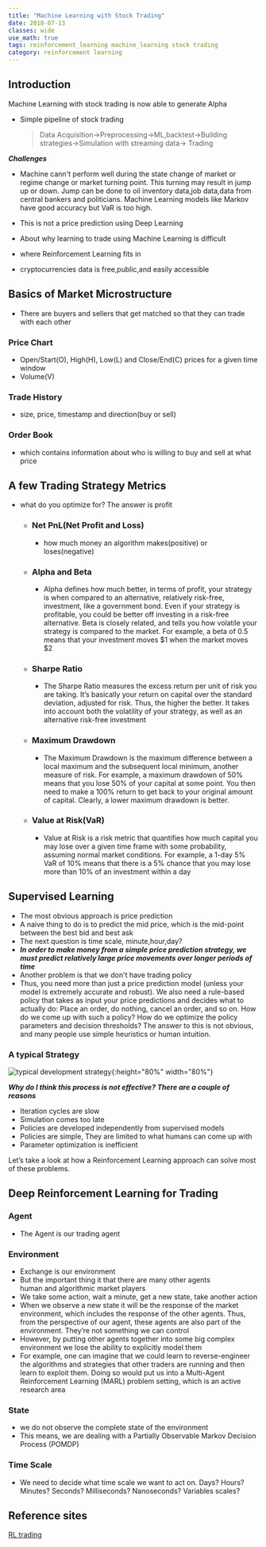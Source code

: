```yaml
---
title: "Machine Learning with Stock Trading"
date: 2018-07-13
classes: wide
use_math: true
tags: reinforcement_learning machine_learning stock trading
category: reinforcement learning
---
```


## Introduction
Machine Learning with stock trading is now able to generate Alpha

- Simple pipeline of stock trading
  > Data Acquisition->Preprocessing->ML,backtest->Building strategies->Simulation with streaming data-> Trading

***Challenges***
- Machine cann't perform well during the state change of market or regime change or market turning point. This turning may result in jump up or down. Jump can be done to oil inventory data,job data,data from central bankers and politicians. Machine Learning models like Markov have good accuracy but VaR is too high.

- This is not a price prediction using Deep Learning
- About why learning to trade using Machine Learning is difficult
- where Reinforcement Learning fits in
- cryptocurrencies data is free,public,and easily accessible

## Basics of Market Microstructure
- There are buyers and sellers that get matched so that they can trade with each other

### Price Chart
- Open/Start(O), High(H), Low(L) and Close/End(C) prices for a given time window
- Volume(V)

### Trade History
- size, price, timestamp and direction(buy or sell)

### Order Book
- which contains information about who is willing to buy and sell at what price

## A few Trading Strategy Metrics
- what do you optimize for? The answer is profit
	- ### Net PnL(Net Profit and Loss)
	  - how much money an algorithm makes(positive) or loses(negative)
	- ### Alpha and Beta
	  - Alpha defines how much better, in terms of profit, your strategy is when compared to an alternative, relatively risk-free, investment, like a government bond. Even if your strategy is profitable, you could be better off investing in a risk-free alternative. Beta is closely related, and tells you how volatile your strategy is compared to the market. For example, a beta of 0.5 means that your investment moves $1 when the market moves $2
	- ### Sharpe Ratio
	  - The Sharpe Ratio measures the excess return per unit of risk you are taking. It’s basically your return on capital over the standard deviation, adjusted for risk. Thus, the higher the better. It takes into account both the volatility of your strategy, as well as an alternative risk-free investment
	- ### Maximum Drawdown
	  - The Maximum Drawdown is the maximum difference between a local maximum and the subsequent local minimum, another measure of risk. For example, a maximum drawdown of 50% means that you lose 50% of your capital at some point. You then need to make a 100% return to get back to your original amount of capital. Clearly, a lower maximum drawdown is better.
	- ### Value at Risk(VaR)
      - Value at Risk is a risk metric that quantifies how much capital you may lose over a given time frame with some probability, assuming normal market conditions. For example, a 1-day 5% VaR of 10% means that there is a 5% chance that you may lose more than 10% of an investment within a day


## Supervised Learning
- The most obvious approach is price prediction
- A naive thing to do is to predict the mid price, which is the mid-point between the best bid and best ask
- The next question is time scale, minute,hour,day?
- ***In order to make money from a simple price prediction strategy, we must predict relatively large price movements over longer periods of time***
- Another problem is that we don't have trading policy
- Thus, you need more than just a price prediction model (unless your model is extremely accurate and robust). We also need a rule-based policy that takes as input your price predictions and decides what to actually do: Place an order, do nothing, cancel an order, and so on. How do we come up with such a policy? How do we optimize the policy parameters and decision thresholds? The answer to this is not obvious, and many people use simple heuristics or human intuition.

### A typical Strategy 
![typical development strategy](../../pictures/stock/typical_development.png){:height="80%" width="80%"}

***Why do I think this process is not effective? There are a couple of reasons***
- Iteration cycles are slow
- Simulation comes too late
- Policies are developed independently from supervised models
- Policies are simple, They are limited to what humans can come up with
- Parameter optimization is inefficient

Let’s take a look at how a Reinforcement Learning approach can solve most of these problems.

## Deep Reinforcement Learning for Trading
### Agent
- The Agent is our trading agent  

### Environment
- Exchange is our environment
- But the important thing it that there are many other agents  
  human and algorithmic market players
- We take some action, wait a minute, get a new state, take another action
- When we observe a new state it will be the response of the market environment, which includes the response of the other agents. Thus, from the perspective of our agent, these agents are also part of the environment. They’re not something we can control
- However, by putting other agents together into some big complex environment we lose the ability to explicitly model them
- For example, one can imagine that we could learn to reverse-engineer the algorithms and strategies that other traders are running and then learn to exploit them. Doing so would put us into a Multi-Agent Reinforcement Learning (MARL) problem setting, which is an active research area

### State
- we do not observe the complete state of the environment
- This means, we are dealing with a Partially Observable Markov Decision Process (POMDP)

### Time Scale
- We need to decide what time scale we want to act on. Days? Hours? Minutes? Seconds? Milliseconds? Nanoseconds? Variables scales?



## Reference sites
[RL trading](http://www.wildml.com/2018/02/introduction-to-learning-to-trade-with-reinforcement-learning/)

